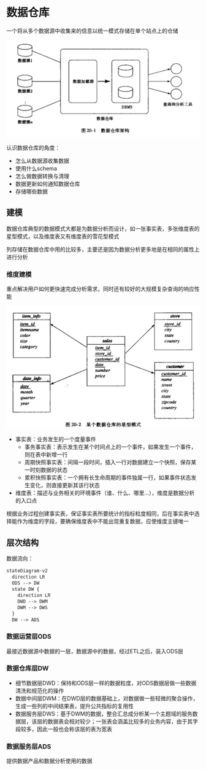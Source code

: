 # 数据仓库

一个将从多个数据源中收集来的信息以统一模式存储在单个站点上的仓储

![数仓架构](/assets/20230517203218.png)

认识数据仓库的角度：

- 怎么从数据源收集数据
- 使用什么schema
- 怎么做数据转换与清理
- 数据更新如何通知数据仓库
- 存储哪些数据

## 建模

数据仓库典型的数据模式大都是为数据分析而设计，如一张事实表，多张维度表的星型模式，以及维度表又有维度表的雪花型模式

列存储在数据仓库中用的比较多，主要还是因为数据分析更多地是在相同的属性上进行分析

### 维度建模

重点解决用户如何更快速完成分析需求，同时还有较好的大规模复杂查询的响应性能

![星型模式（中间为事实表，四周为维度表）](/assets/20230517203817.png)

- 事实表：业务发生的一个度量事件
  - 事务事实表：表示发生在某个时间点上的一个事件，如果发生一个事件，则在表中新增一行
  - 周期快照事实表：间隔一段时间，插入一行对数据建立一个快照，保存某一时刻数据的状态
  - 累积快照事实表：一个拥有长生命周期的事件独属一行，如果事件状态发生变化，则直接更新其该行状态
- 维度表：描述与业务相关的环境事件（谁、什么、哪里...），维度是数据分析的入口点

根据业务过程创建事实表，保证事实表所要统计的指标粒度相同，后在事实表中选择能作为维度的字段，要确保维度表中不能出现重复数据，应使维度主键唯一

## 层次结构

数据流向：

```mermaid
stateDiagram-v2
  direction LR
  ODS --> DW
  state DW {
    direction LR
    DWD --> DWM
    DWM --> DWS
  }
  DW --> ADS
```

### 数据运营层ODS

最接近数据源中数据的一层，数据源中的数据，经过ETL之后，装入ODS层

### 数据仓库层DW

- 细节数据层DWD：保持和ODS层一样的数据粒度，对ODS数据层做一些数据清洗和规范化的操作
- 数据中间层DWM：在DWD层的数据基础上，对数据做一些轻微的聚合操作，生成一些列的中间结果表，提升公共指标的复用性
- 数据服务层DWS：基于DWM的数据，整合汇总成分析某一个主题域的服务数据层，该层的数据表会相对较少；一张表会涵盖比较多的业务内容，由于其字段较多，因此一般也会称该层的表为宽表

### 数据服务层ADS

提供数据产品和数据分析使用的数据
